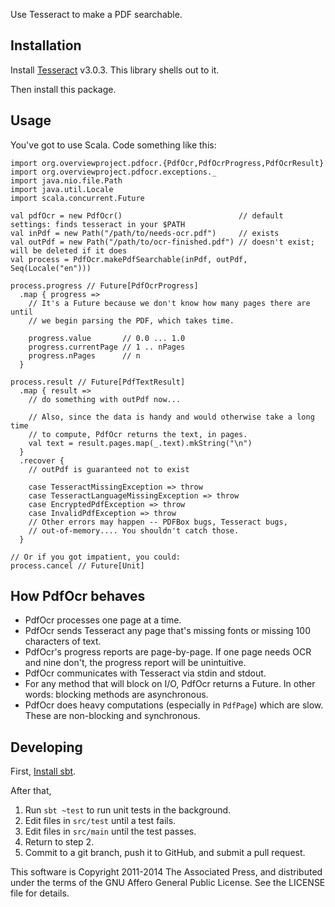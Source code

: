 Use Tesseract to make a PDF searchable.

Installation
------------

Install [Tesseract](https://github.com/tesseract-ocr/tesseract) v3.0.3. This
library shells out to it.

Then install this package.

Usage
-----

You've got to use Scala. Code something like this:

    import org.overviewproject.pdfocr.{PdfOcr,PdfOcrProgress,PdfOcrResult}
    import org.overviewproject.pdfocr.exceptions._
    import java.nio.file.Path
    import java.util.Locale
    import scala.concurrent.Future

    val pdfOcr = new PdfOcr()                          // default settings: finds tesseract in your $PATH
    val inPdf = new Path("/path/to/needs-ocr.pdf")     // exists
    val outPdf = new Path("/path/to/ocr-finished.pdf") // doesn't exist; will be deleted if it does
    val process = PdfOcr.makePdfSearchable(inPdf, outPdf, Seq(Locale("en")))

    process.progress // Future[PdfOcrProgress]
      .map { progress =>
        // It's a Future because we don't know how many pages there are until
        // we begin parsing the PDF, which takes time.

        progress.value       // 0.0 ... 1.0
        progress.currentPage // 1 .. nPages
        progress.nPages      // n
      }

    process.result // Future[PdfTextResult]
      .map { result =>
        // do something with outPdf now...

        // Also, since the data is handy and would otherwise take a long time
        // to compute, PdfOcr returns the text, in pages.
        val text = result.pages.map(_.text).mkString("\n")
      }
      .recover {
        // outPdf is guaranteed not to exist

        case TesseractMissingException => throw
        case TesseractLanguageMissingException => throw
        case EncryptedPdfException => throw
        case InvalidPdfException => throw
        // Other errors may happen -- PDFBox bugs, Tesseract bugs,
        // out-of-memory.... You shouldn't catch those.
      }

    // Or if you got impatient, you could:
    process.cancel // Future[Unit]

How PdfOcr behaves
------------------

* PdfOcr processes one page at a time.
* PdfOcr sends Tesseract any page that's missing fonts or missing 100 characters of text.
* PdfOcr's progress reports are page-by-page. If one page needs OCR and nine don't, the progress report will be unintuitive.
* PdfOcr communicates with Tesseract via stdin and stdout.
* For any method that will block on I/O, PdfOcr returns a Future. In other words: blocking methods are asynchronous.
* PdfOcr does heavy computations (especially in `PdfPage`) which are slow. These are non-blocking and synchronous.

Developing
----------

First, [Install sbt](http://www.scala-sbt.org/download.html).

After that, 

1. Run `sbt ~test` to run unit tests in the background.
2. Edit files in `src/test` until a test fails.
3. Edit files in `src/main` until the test passes.
4. Return to step 2.
5. Commit to a git branch, push it to GitHub, and submit a pull request.

This software is Copyright 2011-2014 The Associated Press, and distributed under the
terms of the GNU Affero General Public License. See the LICENSE file for details.
